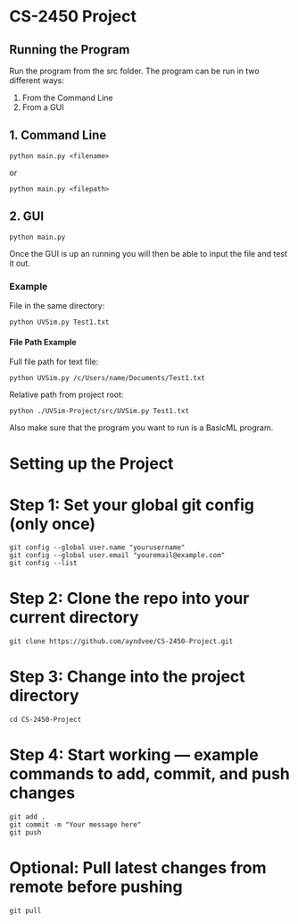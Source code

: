# CS-2450 Project

## Running the Program
Run the program from the src folder.
The program can be run in two different ways:
1. From the Command Line
2. From a GUI

## 1. Command Line

```
python main.py <filename>
```

or

```
python main.py <filepath>
```

## 2. GUI
```
python main.py
```

Once the GUI is up an running you will then be able to input the file and test it out.


### Example
File in the same directory:
```
python UVSim.py Test1.txt
```

#### File Path Example
Full file path for text file:
```
python UVSim.py /c/Users/name/Documents/Test1.txt
```

Relative path from project root:
```
python ./UVSim-Project/src/UVSim.py Test1.txt
```


Also make sure that the program you want to run is a BasicML program.

# Setting up the Project

# Step 1: Set your global git config (only once)
```
git config --global user.name "yourusername"
git config --global user.email "youremail@example.com"
git config --list
```
# Step 2: Clone the repo into your current directory
```
git clone https://github.com/ayndvee/CS-2450-Project.git
```

# Step 3: Change into the project directory
```
cd CS-2450-Project
```

# Step 4: Start working — example commands to add, commit, and push changes
```
git add .
git commit -m "Your message here"
git push
```

# Optional: Pull latest changes from remote before pushing
```
git pull
```